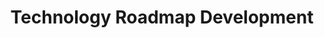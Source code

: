 ---
layout: sub-service
order: 7
title: "Technology Roadmap Development"
parent: "New Business Support"
description: "SLKone's Technology Roadmap Development services strategically plan your technology investments to align with your business objectives and drive innovation."
intro: "[Introductory text from Siteplanning-SLKone.md aligned with Technology Roadmap Development.]"
approach: "We work closely with your IT and business teams to assess your current technology landscape. Through thorough analysis and strategic prioritization, we develop a comprehensive technology roadmap that outlines key initiatives, timelines, and resource allocations to achieve your long-term goals."
focus_areas:
  - title: "Current Technology Assessment"
    content: "Evaluate your existing technology infrastructure to identify strengths and areas for improvement."
  - title: "Strategic Prioritization"
    content: "Prioritize technology initiatives based on business impact and alignment with strategic objectives."
  - title: "Roadmap Development"
    content: "Create a detailed technology roadmap that outlines the steps needed to achieve your technological goals."
  - title: "Integration Planning"
    content: "Plan the integration of new technologies with existing systems to ensure seamless operations."
  - title: "Resource Allocation"
    content: "Determine the necessary resources, including budget and personnel, to execute the technology roadmap effectively."
why_choose:
  - "Strategic Alignment of Technology and Business Goals"
  - "Comprehensive Technology Assessments"
  - "Expertise in Roadmap Planning and Execution"
  - "Customized Roadmaps Tailored to Your Needs"
  - "Proven Track Record in Technology Strategy"
cta: "Contact us to develop a strategic Technology Roadmap that supports your business growth and technological advancement."
icon: "fa-map"
---
